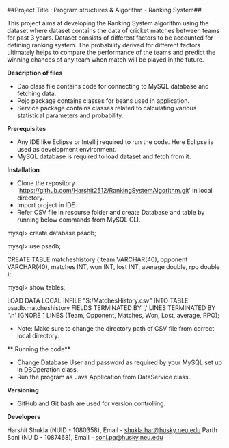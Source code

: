 ##Project Title : Program structures & Algorithm - Ranking System##

This project aims at developing the Ranking System algorithm using the dataset where dataset contains the data of cricket matches between teams for past 3 years. Dataset consists of different factors to be accounted for defining ranking system. The probability derived for different factors ultimately helps to compare the performance of the teams and predict the winning chances of any team when match will be played in the future.

**Description of files**

- Dao class file contains code for connecting to MySQL database and fetching data.
- Pojo package contains classes for beans used in application.
- Service package contains classes related to calculating various statistical parameters and probability.

**Prerequisites**

- Any IDE like Eclipse or Intellij required to run the code. Here Eclipse is used as development environment.
- MySQL database is required to load dataset and fetch from it.

**Installation**

- Clone the repository `https://github.com/Harshit2512/RankingSystemAlgorithm.git' in local directory.
- Import project in IDE.
- Refer CSV file in resourse folder and create Database and table by running below commands from MySQL CLI.

mysql> create database psadb;

mysql> use psadb;

CREATE TABLE matcheshistory (
team VARCHAR(40),
opponent VARCHAR(40),
matches INT,
won INT,
lost INT,
average double,
rpo double
);

mysql> show tables;

LOAD DATA LOCAL INFILE "S:/MatchesHistory.csv" INTO TABLE psadb.matcheshistory
FIELDS TERMINATED BY ','
LINES TERMINATED BY '\n'
IGNORE 1 LINES
(Team, Opponent, Matches, Won, Lost, average, RPO);

- Note: Make sure to change the directory path of CSV file from correct local directory.

** Running the code**

- Change Database User and password as required by your MySQL set up in DBOperation class.
- Run the program as Java Application from DataService class.

**Versioning**

- GitHub and Git bash are used for version controlling.

**Developers**

Harshit Shukla (NUID - 1080358), Email - shukla.har@husky.neu.edu
Parth Soni (NUID - 1087468), Email - soni.pa@husky.neu.edu